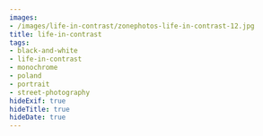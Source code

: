 ```yaml
---
images:
- /images/life-in-contrast/zonephotos-life-in-contrast-12.jpg
title: life-in-contrast
tags:
- black-and-white
- life-in-contrast
- monochrome
- poland
- portrait
- street-photography
hideExif: true
hideTitle: true
hideDate: true
---
```

